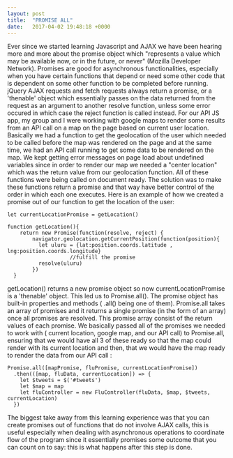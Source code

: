 ```yaml
---
layout: post
title:  "PROMISE ALL"
date:   2017-04-02 19:48:18 +0000
---
```




Ever since we started learning Javascript and AJAX we have been hearing more and more about the promise object which
"represents a value which may be available now, or in the future, or never" (Mozilla Developer Network). Promises are good for asynchronous functionalities, especially when you have certain functions that depend or need some other code that is dependent on some other function to be completed before running. jQuery AJAX requests and fetch requests always return a promise, or a 'thenable' object which essentially passes on the data returned from the request as an argument to another resolve function, unless some error occured in which case the reject function is called instead. 
For our API JS app, my group and I were working with google maps to render some results from an API call on a map on the page based on current user location. Basically we had a function to get the geolocation of the user which needed to be called before the map was rendered on the page and at the same time, we had an API call running to get some data to be rendered on the map. We kept getting error messages on page load about undefined variables since in order to render our map we needed a "center location" which was the return value from our geolocation function. All of these functions were being called on document ready.
The solution was to make these functions return a promise and that way have better control of the order in which each one executes. Here is an example of how we created a promise out of our function to get the location of the user:


```
let currentLocationPromise = getLocation()

function getLocation(){
    return new Promise(function(resolve, reject) {
        navigator.geolocation.getCurrentPosition(function(position){
          let uluru = {lat:position.coords.latitude , lng:position.coords.longitude}
					//fulfill the promise
          resolve(uluru)
        })
  }
```

getLocation() returns a new promise object so now currentLocationPromise is a 'thenable' object. This led us to Promise.all(). The promise object has built-in properties and methods ( .all() being one of them). Promise.all takes an array of promises and it returns a single promise (in the form of an array) once all promises are resolved. This promise array consist of the return values of each promise. We basically passed all of the promises we needed to work with ( current location, google map, and our API call) to Promise.all, ensuring that we would have all 3 of these ready so that the map could render with its current location and then, that we would have the map ready to render the data from our API call :

```
Promise.all([mapPromise, fluPromise, currentLocationPromise])
  .then(([map, fluData, currentLocation]) => {
    let $tweets = $('#tweets')
    let $map = map
    let fluController = new FluController(fluData, $map, $tweets, currentLocation)
  })
```

The biggest take away from this learning experience was that you can create promises out of functions that do not involve AJAX calls, this is useful especially when dealing with asynchronous operations to coordinate flow of the program since it essentially promises some outcome that you can count on to say: this is what happens after this step is done. 

